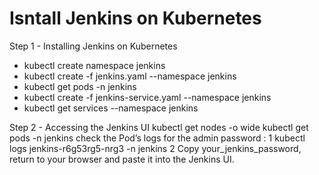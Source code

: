 # Isntall Jenkins on Kubernetes 

  
Step 1 - Installing Jenkins on Kubernetes
  - kubectl create namespace jenkins
  - kubectl create -f jenkins.yaml --namespace jenkins
  - kubectl get pods -n jenkins
  - kubectl create -f jenkins-service.yaml --namespace jenkins
  - kubectl get services --namespace jenkins

Step 2 - Accessing the Jenkins UI
  kubectl get nodes -o wide
  kubectl get pods -n jenkins
  check the Pod’s logs for the admin password : 
    1 kubectl logs jenkins-r6g53rg5-nrg3 -n jenkins
    2 Copy your_jenkins_password, return to your browser and paste it into the Jenkins UI.

